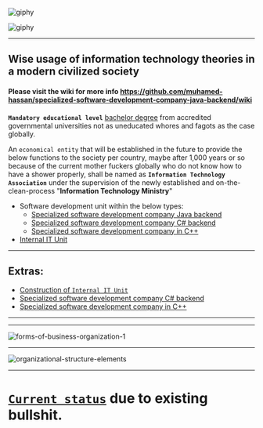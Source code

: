 ![giphy](https://github.com/muhamed-hassan/specialized-software-development-company-java-backend/assets/17825804/de7cf879-3eea-424c-b83f-76a2dba5f1bc)

![giphy](https://github.com/muhamed-hassan/specialized-software-development-company-java-backend/assets/17825804/a438c1e0-dd61-4994-960a-67dd23d173ee)

***

## Wise usage of information technology theories in a modern civilized society

#### Please visit the wiki for more info https://github.com/muhamed-hassan/specialized-software-development-company-java-backend/wiki

**`Mandatory educational level`** [bachelor degree](https://en.wikipedia.org/wiki/Bachelor%27s_degree) from accredited governmental universities not as uneducated whores and fagots as the case globally.

An `economical entity` that will be established in the future to provide the below functions to the society per country, maybe after 1,000 years or so because of the current mother fuckers globally who do not know how to have a shower properly, shall be named as **`Information Technology Association`** under the supervision of the newly established and on-the-clean-process "**Information Technology Ministry**"

* Software development unit within the below types:
  - [Specialized software development company Java backend](https://github.com/muhamed-hassan/specialized-software-development-company-java-backend/wiki)
  - [Specialized software development company C# backend](https://github.com/muhamed-hassan/specialized-software-development-company-java-backend/wiki/Extras)
  - [Specialized software development company in C++](https://github.com/muhamed-hassan/specialized-software-development-company-java-backend/wiki/Extras-1)
* [Internal IT Unit](https://github.com/muhamed-hassan/internal-it-unit)

***

## Extras:
* [Construction of `Internal IT Unit`](https://github.com/muhamed-hassan/internal-it-unit)
* [Specialized software development company C# backend](https://github.com/muhamed-hassan/specialized-software-development-company-java-backend/wiki/Extras)
* [Specialized software development company in C++](https://github.com/muhamed-hassan/specialized-software-development-company-java-backend/wiki/Extras-1)

***
***

![forms-of-business-organization-1](https://user-images.githubusercontent.com/17825804/219615172-0fac2136-06d7-4c4a-b025-8caa79d8d512.png)

***

![organizational-structure-elements](https://user-images.githubusercontent.com/17825804/219615213-db612b50-3b47-4320-9043-419e72b95302.png)

***

# [`Current status`](https://www.youtube.com/watch?v=EgjECcUip7o) due to existing bullshit.
